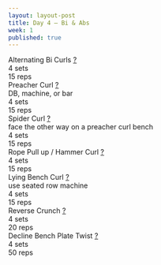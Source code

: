```yaml
---
layout: layout-post
title: Day 4 — Bi & Abs
week: 1
published: true
---
```


<div class="ex_list">
  <div class="ex">
    <div class="name">
      Alternating Bi Curls
      <a href="https://www.youtube.com/watch?v=sAq_ocpRh_I" target="_blank">?</a>
    </div>
    <div class="set">4 sets</div>
    <div class="rep">15 reps</div>
  </div>

  <div class="ex">
    <div class="name">
      Preacher Curl
      <a href="https://www.youtube.com/watch?v=DoCWeUBA0Gs" target="_blank">?</a>
      <div class="note">DB, machine, or bar</div>
    </div>
    <div class="set">4 sets</div>
    <div class="rep">15 reps</div>
  </div>

  <div class="ex">
    <div class="name">
      Spider Curl
      <a href="https://www.youtube.com/watch?v=TVjOooXvzO8" target="_blank">?</a>
      <div class="note">face the other way on a preacher curl bench</div>
    </div>
    <div class="set">4 sets</div>
    <div class="rep">15 reps</div>
  </div>

  <div class="ex">
    <div class="name">
      Rope Pull up / Hammer Curl
      <a href="https://www.youtube.com/watch?v=1Quc_tOv97I" target="_blank">?</a>
    </div>
    <div class="set">4 sets</div>
    <div class="rep">15 reps</div>
  </div>

  <div class="ex">
    <div class="name">
      Lying Bench Curl
      <a href="https://www.youtube.com/watch?v=khyjpRPUEB0" target="_blank">?</a>
      <div class="note">use seated row machine</div>
    </div>
    <div class="set">4 sets</div>
    <div class="rep">15 reps</div>
  </div>

  <div class="ex">
    <div class="name">
      Reverse Crunch
      <a href="https://www.youtube.com/watch?v=hyv14e2QDq0" target="_blank">?</a>
    </div>
    <div class="set">4 sets</div>
    <div class="rep">20 reps</div>
  </div>

  <div class="ex">
    <div class="name">
      Decline Bench Plate Twist
      <a href="https://www.youtube.com/watch?v=6yHm0Y8Pn6U" target="_blank">?</a>
    </div>
    <div class="set">4 sets</div>
    <div class="rep">50 reps</div>
  </div>

</div>



